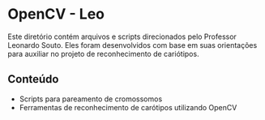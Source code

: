 # OpenCV - Leo

Este diretório contém arquivos e scripts direcionados pelo Professor Leonardo Souto. Eles foram desenvolvidos com base em suas orientações para auxiliar no projeto de reconhecimento de cariótipos.

## Conteúdo

- Scripts para pareamento de cromossomos
- Ferramentas de reconhecimento de carótipos utilizando OpenCV
